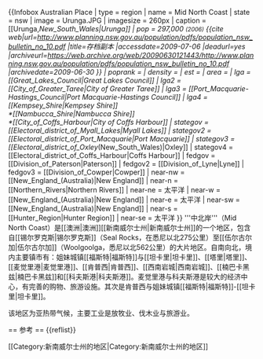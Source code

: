 {{Infobox Australian Place | type = region
| name         = Mid North Coast
| state        = nsw
| image        = Urunga.JPG
| imagesize    = 260px
| caption      = [[Urunga,_New_South_Wales|Urunga]]
| pop          = 297,000 <small>(2006)</small> <ref>{{cite web|url=http://www.planning.nsw.gov.au/population/pdfs/population_nsw_bulletin_no_10.pdf |title=存档副本 |accessdate=2009-07-06 |deadurl=yes |archiveurl=https://web.archive.org/web/20090630121443/http://www.planning.nsw.gov.au/population/pdfs/population_nsw_bulletin_no_10.pdf |archivedate=2009-06-30 }}</ref>
| poprank      = 
| density      = 
| est          = 
| area         = 
| lga          = [[Great_Lakes_Council|Great Lakes Council]]
| lga2         = [[City_of_Greater_Taree|City of Greater Taree]]
| lga3         = [[Port_Macquarie-Hastings_Council|Port Macquarie-Hastings Council]]
| lga4         = [[Kempsey_Shire|Kempsey Shire]] <br /> *[[Nambucca_Shire|Nambucca Shire]] <br /> *[[City_of_Coffs_Harbour|City of Coffs Harbour]]
| stategov     = [[Electoral_district_of_Myall_Lakes|Myall Lakes]]
| stategov2    = [[Electoral_district_of_Port_Macquarie|Port Macquarie]]
| stategov3    = [[Electoral_district_of_Oxley_(New_South_Wales)|Oxley]]
| stategov4    = [[Electoral_district_of_Coffs_Harbour|Coffs Harbour]]
| fedgov       = [[Division_of_Paterson|Paterson]]
| fedgov2      = [[Division_of_Lyne|Lyne]]
| fedgov3      = [[Division_of_Cowper|Cowper]]
| near-nw      = [[New_England_(Australia)|New England]]
| near-n       = [[Northern_Rivers|Northern Rivers]]
| near-ne      = 太平洋
| near-w       = [[New_England_(Australia)|New England]]
| near-e       = 太平洋
| near-sw      = [[New_England_(Australia)|New England]]
| near-s       = [[Hunter_Region|Hunter Region]]
| near-se      = 太平洋
}}
'''中北岸'''（Mid North Coast）是[[澳洲|澳洲]][[新南威尔士州|新南威尔士州]]的一个地区，包含自[[锡尔罗克斯|锡尔罗克斯]]（Seal Rocks，在悉尼以北275公里）至[[伍尔古尔加|伍尔古尔加]]（Woolgoolga，悉尼以北562公里）的大片地区。自南向北，境内主要镇市有：姐妹城镇[[福斯特|福斯特]]与[[坦卡里|坦卡里]]、[[塔里|塔里]]、[[麦觉里港|麦觉里港]]、[[肯普西|肯普西]]、[[西南岩城|西南岩城]]、[[楠巴卡黑兹|楠巴卡黑兹]]和[[科夫斯港|科夫斯港]]。麦觉里港与科夫斯港是较大的经济中心，有完善的购物、旅游设施。其次是肯普西与姐妹城镇[[福斯特|福斯特]]-[[坦卡里|坦卡里]]。

该地区为亚热带气候，主要工业是放牧业、伐木业与旅游业。

== 参考 ==
{{reflist}}

[[Category:新南威尔士州的地区|Category:新南威尔士州的地区]]